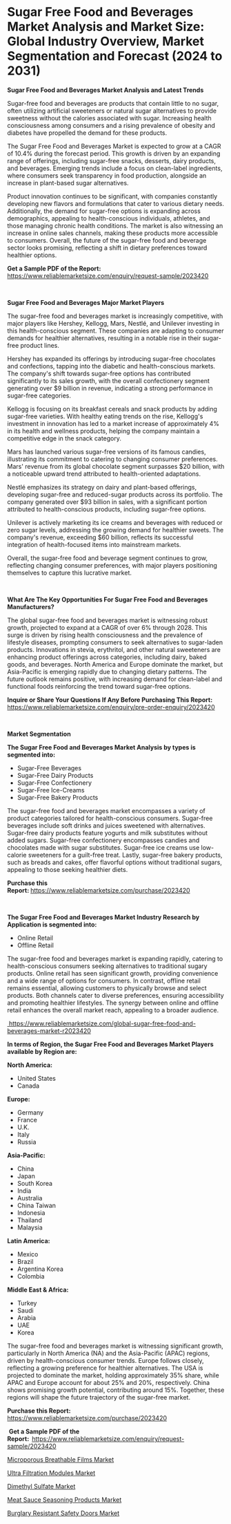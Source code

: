 <p><h1>Sugar Free Food and Beverages Market Analysis and Market Size: Global Industry Overview, Market Segmentation and Forecast (2024 to 2031)</h1></p><p><strong>Sugar Free Food and Beverages Market Analysis and Latest Trends</strong></p>
<p><p>Sugar-free food and beverages are products that contain little to no sugar, often utilizing artificial sweeteners or natural sugar alternatives to provide sweetness without the calories associated with sugar. Increasing health consciousness among consumers and a rising prevalence of obesity and diabetes have propelled the demand for these products.</p><p>The Sugar Free Food and Beverages Market is expected to grow at a CAGR of 10.4% during the forecast period. This growth is driven by an expanding range of offerings, including sugar-free snacks, desserts, dairy products, and beverages. Emerging trends include a focus on clean-label ingredients, where consumers seek transparency in food production, alongside an increase in plant-based sugar alternatives.</p><p>Product innovation continues to be significant, with companies constantly developing new flavors and formulations that cater to various dietary needs. Additionally, the demand for sugar-free options is expanding across demographics, appealing to health-conscious individuals, athletes, and those managing chronic health conditions. The market is also witnessing an increase in online sales channels, making these products more accessible to consumers. Overall, the future of the sugar-free food and beverage sector looks promising, reflecting a shift in dietary preferences toward healthier options.</p></p>
<p><strong>Get a Sample PDF of the Report:&nbsp;</strong> <a href="https://www.reliablemarketsize.com/enquiry/request-sample/2023420?utm_campaign=1778&utm_medium=2&utm_source=Github&utm_content=ia&utm_term=28102024&utm_id=sugar-free-food-and-beverages">https://www.reliablemarketsize.com/enquiry/request-sample/2023420</a></p>
<p>&nbsp;</p>
<p><strong>Sugar Free Food and Beverages Major Market Players</strong></p>
<p><p>The sugar-free food and beverages market is increasingly competitive, with major players like Hershey, Kellogg, Mars, Nestlé, and Unilever investing in this health-conscious segment. These companies are adapting to consumer demands for healthier alternatives, resulting in a notable rise in their sugar-free product lines.</p><p>Hershey has expanded its offerings by introducing sugar-free chocolates and confections, tapping into the diabetic and health-conscious markets. The company's shift towards sugar-free options has contributed significantly to its sales growth, with the overall confectionery segment generating over $9 billion in revenue, indicating a strong performance in sugar-free categories.</p><p>Kellogg is focusing on its breakfast cereals and snack products by adding sugar-free varieties. With healthy eating trends on the rise, Kellogg's investment in innovation has led to a market increase of approximately 4% in its health and wellness products, helping the company maintain a competitive edge in the snack category.</p><p>Mars has launched various sugar-free versions of its famous candies, illustrating its commitment to catering to changing consumer preferences. Mars' revenue from its global chocolate segment surpasses $20 billion, with a noticeable upward trend attributed to health-oriented adaptations.</p><p>Nestlé emphasizes its strategy on dairy and plant-based offerings, developing sugar-free and reduced-sugar products across its portfolio. The company generated over $93 billion in sales, with a significant portion attributed to health-conscious products, including sugar-free options.</p><p>Unilever is actively marketing its ice creams and beverages with reduced or zero sugar levels, addressing the growing demand for healthier sweets. The company's revenue, exceeding $60 billion, reflects its successful integration of health-focused items into mainstream markets.</p><p>Overall, the sugar-free food and beverage segment continues to grow, reflecting changing consumer preferences, with major players positioning themselves to capture this lucrative market.</p></p>
<p>&nbsp;</p>
<p><strong>What Are The Key Opportunities For Sugar Free Food and Beverages Manufacturers?</strong></p>
<p><p>The global sugar-free food and beverages market is witnessing robust growth, projected to expand at a CAGR of over 6% through 2028. This surge is driven by rising health consciousness and the prevalence of lifestyle diseases, prompting consumers to seek alternatives to sugar-laden products. Innovations in stevia, erythritol, and other natural sweeteners are enhancing product offerings across categories, including dairy, baked goods, and beverages. North America and Europe dominate the market, but Asia-Pacific is emerging rapidly due to changing dietary patterns. The future outlook remains positive, with increasing demand for clean-label and functional foods reinforcing the trend toward sugar-free options.</p></p>
<p><strong>Inquire or Share Your Questions If Any Before Purchasing This Report:</strong> <a href="https://www.reliablemarketsize.com/enquiry/pre-order-enquiry/2023420?utm_campaign=1778&utm_medium=2&utm_source=Github&utm_content=ia&utm_term=28102024&utm_id=sugar-free-food-and-beverages">https://www.reliablemarketsize.com/enquiry/pre-order-enquiry/2023420</a></p>
<p>&nbsp;</p>
<p><strong>Market Segmentation</strong></p>
<p><strong>The Sugar Free Food and Beverages Market Analysis by types is segmented into:</strong></p>
<p><ul><li>Sugar-Free Beverages</li><li>Sugar-Free Dairy Products</li><li>Sugar-Free Confectionery</li><li>Sugar-Free Ice-Creams</li><li>Sugar-Free Bakery Products</li></ul></p>
<p><p>The sugar-free food and beverages market encompasses a variety of product categories tailored for health-conscious consumers. Sugar-free beverages include soft drinks and juices sweetened with alternatives. Sugar-free dairy products feature yogurts and milk substitutes without added sugars. Sugar-free confectionery encompasses candies and chocolates made with sugar substitutes. Sugar-free ice creams use low-calorie sweeteners for a guilt-free treat. Lastly, sugar-free bakery products, such as breads and cakes, offer flavorful options without traditional sugars, appealing to those seeking healthier diets.</p></p>
<p><strong>Purchase this Report:&nbsp;</strong><a href="https://www.reliablemarketsize.com/purchase/2023420?utm_campaign=1778&utm_medium=2&utm_source=Github&utm_content=ia&utm_term=28102024&utm_id=sugar-free-food-and-beverages">https://www.reliablemarketsize.com/purchase/2023420</a></p>
<p>&nbsp;</p>
<p><strong>The Sugar Free Food and Beverages Market Industry Research by Application is segmented into:</strong></p>
<p><ul><li>Online Retail</li><li>Offline Retail</li></ul></p>
<p><p>The sugar-free food and beverages market is expanding rapidly, catering to health-conscious consumers seeking alternatives to traditional sugary products. Online retail has seen significant growth, providing convenience and a wide range of options for consumers. In contrast, offline retail remains essential, allowing customers to physically browse and select products. Both channels cater to diverse preferences, ensuring accessibility and promoting healthier lifestyles. The synergy between online and offline retail enhances the overall market reach, appealing to a broader audience.</p></p>
<p><a href="https://www.reliablemarketsize.com/global-sugar-free-food-and-beverages-market-r2023420?utm_campaign=1778&utm_medium=2&utm_source=Github&utm_content=ia&utm_term=28102024&utm_id=sugar-free-food-and-beverages">&nbsp;https://www.reliablemarketsize.com/global-sugar-free-food-and-beverages-market-r2023420</a></p>
<p><strong>In terms of Region, the Sugar Free Food and Beverages Market Players available by Region are:</strong></p>
<p>
    <p> <strong> North America: </strong>
        <ul>
            <li>United States</li>
            <li>Canada</li>
        </ul>
        </p> 
    <p> <strong> Europe: </strong>
        <ul>
            <li>Germany</li>
            <li>France</li>
            <li>U.K.</li>
            <li>Italy</li>
            <li>Russia</li>
        </ul>
        </p> 
    <p> <strong> Asia-Pacific: </strong>
        <ul>
            <li>China</li>
            <li>Japan</li>
            <li>South Korea</li>
            <li>India</li>
            <li>Australia</li>
            <li>China Taiwan</li>
            <li>Indonesia</li>
            <li>Thailand</li>
            <li>Malaysia</li>
        </ul>
        </p> 
    <p> <strong> Latin America: </strong>
        <ul>
            <li>Mexico</li>
            <li>Brazil</li>
            <li>Argentina Korea</li>
            <li>Colombia</li>
        </ul>
        </p> 
    <p> <strong> Middle East & Africa: </strong>
        <ul>
            <li>Turkey</li>
            <li>Saudi</li>
            <li>Arabia</li>
            <li>UAE</li>
            <li>Korea</li>
        </ul>
    </p>
    </p>
<p><p>The sugar-free food and beverages market is witnessing significant growth, particularly in North America (NA) and the Asia-Pacific (APAC) regions, driven by health-conscious consumer trends. Europe follows closely, reflecting a growing preference for healthier alternatives. The USA is projected to dominate the market, holding approximately 35% share, while APAC and Europe account for about 25% and 20%, respectively. China shows promising growth potential, contributing around 15%. Together, these regions will shape the future trajectory of the sugar-free market.</p></p>
<p><strong>Purchase this Report: </strong><a href="https://www.reliablemarketsize.com/purchase/2023420?utm_campaign=1778&utm_medium=2&utm_source=Github&utm_content=ia&utm_term=28102024&utm_id=sugar-free-food-and-beverages">https://www.reliablemarketsize.com/purchase/2023420</a></p>
<p>&nbsp;<strong>Get a Sample PDF of the Report:&nbsp;&nbsp;</strong><a href="https://www.reliablemarketsize.com/enquiry/request-sample/2023420?utm_campaign=1778&utm_medium=2&utm_source=Github&utm_content=ia&utm_term=28102024&utm_id=sugar-free-food-and-beverages">https://www.reliablemarketsize.com/enquiry/request-sample/2023420</a></p>
<p><strong></strong></p>
<p><p><a href="https://www.linkedin.com/pulse/insights-microporous-breathable-films-industry-market-financial-l7y5f?utm_campaign=1778&utm_medium=2&utm_source=Github&utm_content=ia&utm_term=28102024&utm_id=sugar-free-food-and-beverages">Microporous Breathable Films Market</a></p><p><a href="https://www.linkedin.com/pulse/emerging-trends-ultra-filtration-modules-market-global-mwqaf?utm_campaign=1778&utm_medium=2&utm_source=Github&utm_content=ia&utm_term=28102024&utm_id=sugar-free-food-and-beverages">Ultra Filtration Modules Market</a></p><p><a href="https://www.linkedin.com/pulse/dimethyl-sulfate-industry-insights-report-analyzing-market-j0ioe?utm_campaign=1778&utm_medium=2&utm_source=Github&utm_content=ia&utm_term=28102024&utm_id=sugar-free-food-and-beverages">Dimethyl Sulfate Market</a></p><p><a href="https://github.com/DRIVERKAPAUL/Market-Research-Report-List-1/blob/main/meat-sauce-seasoning-products-market.md?utm_campaign=1778&utm_medium=2&utm_source=Github&utm_content=ia&utm_term=28102024&utm_id=sugar-free-food-and-beverages">Meat Sauce Seasoning Products Market</a></p><p><a href="https://issuu.com/reportprime-2/docs/burglary-resistant-safety-doors-mar_cbd7e848057fd8?utm_campaign=1778&utm_medium=2&utm_source=Github&utm_content=ia&utm_term=28102024&utm_id=sugar-free-food-and-beverages">Burglary Resistant Safety Doors Market</a></p></p>